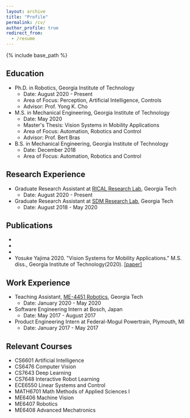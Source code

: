 ```yaml
---
layout: archive
title: "Profile"
permalink: /cv/
author_profile: true
redirect_from:
  - /resume
---
```


{% include base_path %}

## Education
* Ph.D. in Robotics, Georgia Institute of Technology
  * Date: August 2020 - Present
  * Area of Focus: Perception, Artificial Intelligence, Controls
  * Advisor: Prof. Yong K. Cho
* M.S. in Mechanical Engineering, Georgia Institute of Technology
  * Date: May 2020
  * Master's Thesis: Vision Systems in Mobility Applications
  * Area of Focus: Automation, Robotics and Control
  * Advisor: Prof. Bert Bras
* B.S. in Mechanical Engineering, Georgia Institute of Technology
  * Date: December 2018
  * Area of Focus: Automation, Robotics and Control

## Research Experience
* Graduate Research Assistant at [RICAL Research Lab](http://rical.ce.gatech.edu/), Georgia Tech
  * Date: August 2020 - Present
* Graduate Research Assistant at [SDM Research Lab](https://ecdm.gatech.edu/), Georgia Tech 
  * Date: August 2018 - May 2020

## Publications
* 
*
*
* Yosuke Yajima 2020. "Vision Systems for Mobility Applications." M.S. diss., Georgia Institute of Technology(2020). [[paper]](https://smartech.gatech.edu/bitstream/handle/1853/64655/YAJIMA-THESIS-2020.pdf?sequence=1)

## Work Experience
* Teaching Assistant, [ME-4451 Robotics](https://www.me.gatech.edu/files/ug/me4451.pdf), Georgia Tech
  * Date: January 2020 - May 2020
* Software Engineering Intern at Bosch, Japan
  * Date: May 2017 - August 2017
* Product Engineering Intern at Federal-Mogul Powertrain, Plymouth, MI
  * Date: January 2017 - May 2017

## Relevant Courses
* CS6601 Artificial Intelligence
* CS6476 Computer Vision
* CS7643 Deep Learning
* CS7648 Interactive Robot Learning
* ECE6550 Linear Systems and Control
* MATH6701 Math Methods of Applied Sciences I
* ME6406 Machine Vision
* ME6407 Robotics
* ME6408 Advanced Mechatronics
